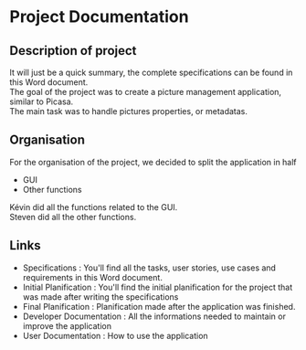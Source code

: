 # Project Documentation

## Description of project

It will just be a quick summary, the complete specifications can be found in this Word document. </br>
The goal of the project was to create a picture management application, similar to Picasa. </br>
The main task was to handle pictures properties, or metadatas.

## Organisation

For the organisation of the project, we decided to split the application in half
* GUI
* Other functions

Kévin did all the functions related to the GUI. </br>
Steven did all the other functions.

## Links

* Specifications : You'll find all the tasks, user stories, use cases and requirements in this Word document.
* Initial Planification : You'll find the initial planification for the project that was made after writing the specifications
* Final Planification : Planification made after the application was finished.
* Developer Documentation : All the informations needed to maintain or improve the application
* User Documentation : How to use the application
